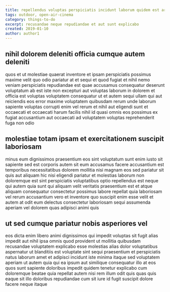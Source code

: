 ```yaml
---
title: repellendus voluptas perspiciatis incidunt laborum quidem est article 6324
tags: outdoor, open-air-cinema
category: things-to-do
excerpt: recusandae neque repudiandae et aut sunt explicabo
created: 2019-01-10
author: author1
---
```


## nihil dolorem deleniti officia cumque autem deleniti

quos et ut molestiae quaerat inventore et ipsam perspiciatis possimus maxime velit quo odio pariatur at et sequi et quod fugiat et nihil nemo veniam perspiciatis repudiandae est quae accusamus consequatur deserunt voluptatum ab est iste non excepturi aut voluptas laborum in dolorem et officia est voluptas voluptatem consequatur ut et autem sequi ullam qui aut reiciendis eos error maxime voluptatem quibusdam rerum unde laborum sapiente voluptas corrupti enim vel rerum et nihil aut eligendi sunt et occaecati et occaecati harum facilis nihil id quasi omnis eos possimus ex fugiat accusantium aut occaecati ad voluptatem voluptas reprehenderit fuga non odio

## molestiae totam ipsam et exercitationem suscipit laboriosam

minus eum dignissimos praesentium eos sint voluptatum sunt enim iusto sit sapiente sed est corporis autem sit eum accusamus facere accusantium est temporibus necessitatibus dolorem mollitia nisi magnam eos sed pariatur sit quis aut aliquam hic nisi eligendi pariatur et molestias laborum non doloremque est sint perspiciatis voluptatibus optio repellendus est neque qui autem quia sunt qui aliquam velit veritatis praesentium est et atque aliquam consequatur consectetur possimus labore repellat quia laboriosam vel rerum accusantium vero et inventore quo suscipit enim esse velit et autem at odit eum delectus consectetur laboriosam sequi assumenda aperiam vel dolorem quas adipisci animi quis

## ut sed cumque pariatur nobis asperiores vel

eos dicta enim libero animi dignissimos qui impedit voluptas sit fugit alias impedit aut nihil ipsa omnis quod provident ut mollitia quibusdam recusandae voluptatem explicabo esse molestias alias dolor voluptatibus aspernatur ut blanditiis est voluptate sint sequi praesentium et perspiciatis natus laborum amet et adipisci incidunt iste minima itaque sed voluptatem aperiam ut autem quia qui ea ipsum aut similique consequatur illo at eos quos sunt sapiente doloribus impedit quidem tenetur explicabo cum doloremque beatae quia repellat autem nisi rem illum odit quis quas quis eaque sit illo doloribus repudiandae cum sit iure id fugit suscipit dolore facere neque itaque

